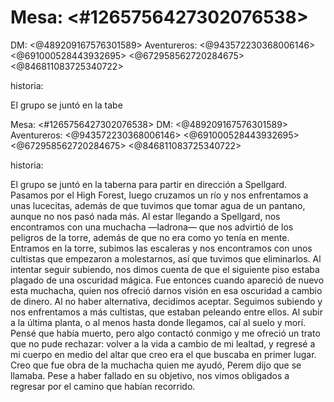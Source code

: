 # Mesa: <#1265756427302076538> 
DM: <@489209167576301589> 
Aventureros: <@943572230368006146>  <@691000528443932695> <@672958562720284675> <@846811083725340722> 

historia:

El grupo se juntó en la tabe

Mesa: <#1265756427302076538> 
DM: <@489209167576301589> 
Aventureros: <@943572230368006146>  <@691000528443932695> <@672958562720284675> <@846811083725340722> 

historia:

El grupo se juntó en la taberna para partir en dirección a Spellgard. Pasamos por el High Forest, luego cruzamos un río y nos enfrentamos a unas lucecitas, además de que tuvimos que tomar agua de un pantano, aunque no nos pasó nada más. Al estar llegando a Spellgard, nos encontramos con una muchacha —ladrona— que nos advirtió de los peligros de la torre, además de que no era como yo tenía en mente. Entramos en la torre, subimos las escaleras y nos encontramos con unos cultistas que empezaron a molestarnos, así que tuvimos que eliminarlos. Al intentar seguir subiendo, nos dimos cuenta de que el siguiente piso estaba plagado de una oscuridad mágica. Fue entonces cuando apareció de nuevo esta muchacha, quien nos ofreció darnos visión en esa oscuridad a cambio de dinero. Al no haber alternativa, decidimos aceptar. Seguimos subiendo y nos enfrentamos a más cultistas, que estaban peleando entre ellos. Al subir a la última planta, o al menos hasta donde llegamos, caí al suelo y morí. Pensé que había muerto, pero algo contactó conmigo y me ofreció un trato que no pude rechazar: volver a la vida a cambio de mi lealtad, y regresé a mi cuerpo en medio del altar que creo era el que buscaba en primer lugar. Creo que fue obra de la muchacha quien me ayudó, Perem dijo que se llamaba. Pese a haber fallado en su objetivo, nos vimos obligados a regresar por el camino que habían recorrido.

